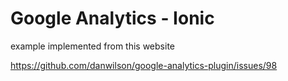 # Google Analytics - Ionic

example implemented from this website

https://github.com/danwilson/google-analytics-plugin/issues/98
